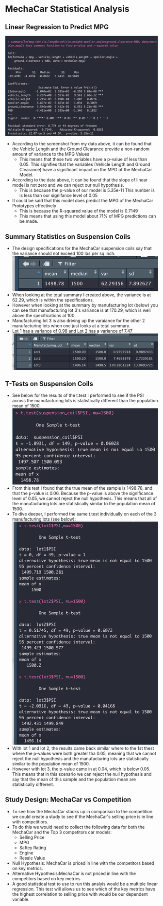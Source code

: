 # MechaCar Statistical Analysis
## Linear Regression to Predict MPG
![](deliverable1.png)
* According to the screenshot from my data above, it can be found that the Vehicle Length and the Ground Clearance provide a non-random amount of variance to the MPG Values
  * This means that these two variables have a p-value of less than 0.05.  This signifies that the variables (Vehicle Length and Ground Clearance) have a significant impact on the MPG of the MechaCar Model.
* According to the data above, it can be found that the slope of linear model is not zero and we can reject our null hypothesis.
  * This is because the p-value of our model is 5.35e-11 This number is is less than our signifance level of 0.05
* It could be said that this model does predict the MPG of the MechaCar Prototypes effectively
  * This is because the R-squared value of the model is 0.7149
  * This means that using this model about 71% of MPG predictions can be made. 
## Summary Statistics on Suspension Coils
* The design specifications for the MechaCar suspension coils say that the variance should not exceed 100 lbs per sq inch.  
![](total_summary.png)
* When looking at the total summary I created above, the variance is at 62.29, which is within the specifications.
* However when looking at the summary by manufacturing lot (below) you can see that manufacturing lot 3's variance is at 170.29, which is well above the specifications at 100.
* Manufacturing lot 3 is also driving up the varaiance for the other 2 manufacturing lots when one just looks at a total summary. 
* Lot 1 has a variance of 0.98 and Lot 2 has a variance of 7.47
![](lot_summary.png)
## T-Tests on Suspension Coils
* See below for the results of the t.test I performed to see if the PSI across the manufacturing lots is statistically different than the population mean of 1500.
![](t_test_summary.png)
* From this test I found that the true mean of the sample is 1498.78, and that the p-value is 0.06.  Because the p-value is above the significance level of 0.05, we cannot reject the null hypothesis.  This means that all of the manufacturing lots are statistically similar to the population mean of 1500.
* To dive deeper, I performed the same t.test individually on each of the 3 manufacturing lots (see below):
![](t_test_lots.png)
* With lot 1 and lot 2, the results came back similar where to the 1st thest where the p-values were both greater tha 0.05, meaning that we cannot reject the null hypothesis and the manufacturing lots are statistically similar to the population mean of 1500.
* However with lot 3, the p-value came in at 0.04, which is below 0.05. This means that in this scenario we can reject the null hypothesis and say that the mean of this sample and the population mean are statistically different.
## Study Design: MechaCar vs Competition
* To see how the MechaCar stacks up in comparison to the competition we could create a study to see if the MechaCar's selling price is in line with competitiors.
* To do this we would need to collect the following data for both the MechaCar and the Top 3 competitors car models:
  * Selling Price
  * MPG
  * Saftey Rating
  * Engine
  * Resale Value
* Null Hypothesis: MechaCar is priced in line with the competitors based on key metrics.
* Alternative Hypothesis:MechaCar is not priced in line with the competitors based on key metrics
* A good statistical test to use to run this analyis would be a multiple linear regression.  This test will allows us to see which of the key metrics have the highest correlation to selling price with would be our dependent variable.
